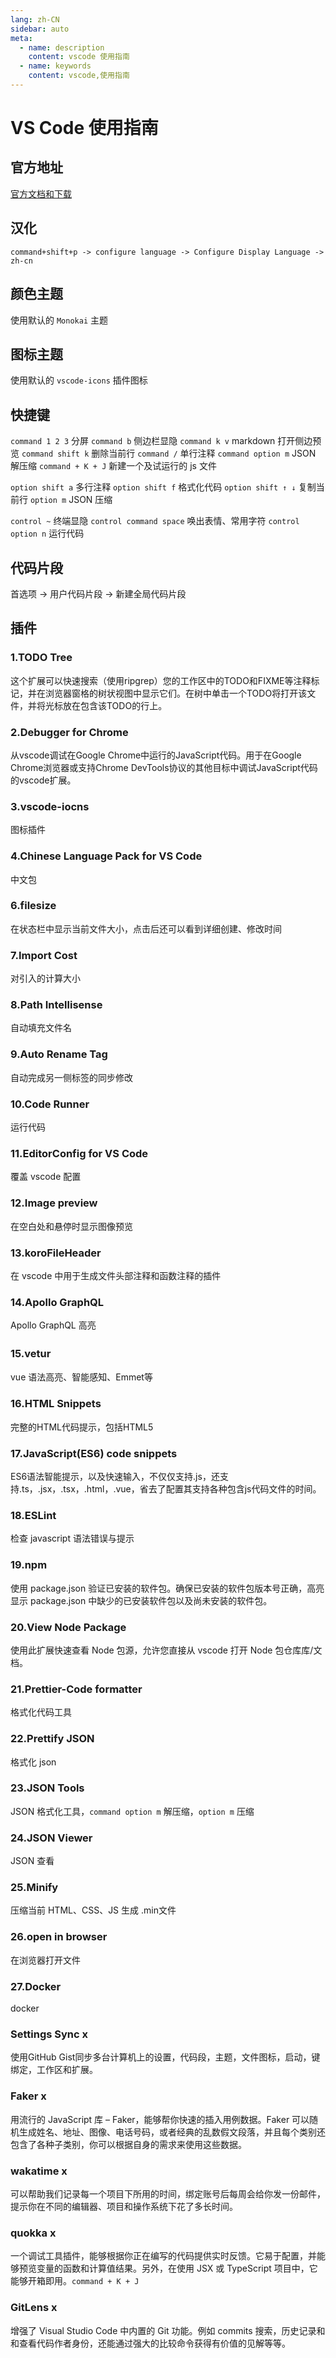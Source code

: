 ```yaml
---
lang: zh-CN
sidebar: auto
meta:
  - name: description
    content: vscode 使用指南
  - name: keywords
    content: vscode,使用指南
---
```


# VS Code 使用指南

## 官方地址

[官方文档和下载](https://code.visualstudio.com/docs/editor/debugging)

## 汉化

`command+shift+p -> configure language -> Configure Display Language -> zh-cn`

## 颜色主题

使用默认的 `Monokai` 主题

## 图标主题

使用默认的 `vscode-icons` 插件图标

## 快捷键

`command 1 2 3` 分屏
`command b` 侧边栏显隐
`command k v` markdown 打开侧边预览
`command shift k` 删除当前行
`command /` 单行注释
`command option m` JSON 解压缩
`command + K + J` 新建一个及试运行的 js 文件

`option shift a` 多行注释
`option shift f` 格式化代码
`option shift ↑ ↓` 复制当前行
`option m` JSON 压缩

`control ~` 终端显隐
`control command space` 唤出表情、常用字符
`control option n` 运行代码

## 代码片段

首选项 -> 用户代码片段 -> 新建全局代码片段

## 插件

### 1.TODO Tree
这个扩展可以快速搜索（使用ripgrep）您的工作区中的TODO和FIXME等注释标记，并在浏览器窗格的树状视图中显示它们。在树中单击一个TODO将打开该文件，并将光标放在包含该TODO的行上。

### 2.Debugger for Chrome
从vscode调试在Google Chrome中运行的JavaScript代码。用于在Google Chrome浏览器或支持Chrome DevTools协议的其他目标中调试JavaScript代码的vscode扩展。

### 3.vscode-iocns
图标插件

### 4.Chinese Language Pack for VS Code
中文包

### 6.filesize
在状态栏中显示当前文件大小，点击后还可以看到详细创建、修改时间

### 7.Import Cost
对引入的计算大小

### 8.Path Intellisense
自动填充文件名

### 9.Auto Rename Tag
自动完成另一侧标签的同步修改

### 10.Code Runner
运行代码

### 11.EditorConfig for VS Code
覆盖 vscode 配置

### 12.Image preview
在空白处和悬停时显示图像预览

### 13.koroFileHeader
在 vscode 中用于生成文件头部注释和函数注释的插件

### 14.Apollo GraphQL
Apollo GraphQL 高亮

### 15.vetur   　　
vue 语法高亮、智能感知、Emmet等

### 16.HTML Snippets
完整的HTML代码提示，包括HTML5

### 17.JavaScript(ES6) code snippets
ES6语法智能提示，以及快速输入，不仅仅支持.js，还支持.ts，.jsx，.tsx，.html，.vue，省去了配置其支持各种包含js代码文件的时间。

### 18.ESLint
检查 javascript 语法错误与提示

### 19.npm
使用 package.json 验证已安装的软件包。确保已安装的软件包版本号正确，高亮显示 package.json 中缺少的已安装软件包以及尚未安装的软件包。

### 20.View Node Package
使用此扩展快速查看 Node 包源，允许您直接从 vscode 打开 Node 包仓库库/文档。

### 21.Prettier-Code formatter
格式化代码工具

### 22.Prettify JSON
格式化 json

### 23.JSON Tools
JSON 格式化工具，`command option m` 解压缩，`option m` 压缩

### 24.JSON Viewer
JSON 查看

### 25.Minify
压缩当前 HTML、CSS、JS 生成 .min文件

### 26.open in browser
在浏览器打开文件

### 27.Docker
docker

### Settings Sync x
使用GitHub Gist同步多台计算机上的设置，代码段，主题，文件图标，启动，键绑定，工作区和扩展。

### Faker x
用流行的 JavaScript 库 – Faker，能够帮你快速的插入用例数据。Faker 可以随机生成姓名、地址、图像、电话号码，或者经典的乱数假文段落，并且每个类别还包含了各种子类别，你可以根据自身的需求来使用这些数据。

### wakatime x
可以帮助我们记录每一个项目下所用的时间，绑定账号后每周会给你发一份邮件，提示你在不同的编辑器、项目和操作系统下花了多长时间。

### quokka x
一个调试工具插件，能够根据你正在编写的代码提供实时反馈。它易于配置，并能够预览变量的函数和计算值结果。另外，在使用 JSX 或 TypeScript 项目中，它能够开箱即用。`command + K + J`

### GitLens x
增强了 Visual Studio Code 中内置的 Git 功能。例如 commits 搜索，历史记录和和查看代码作者身份，还能通过强大的比较命令获得有价值的见解等等。